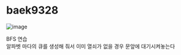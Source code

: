 # baek9328   
   
![image](https://user-images.githubusercontent.com/48464681/117301019-264fa700-aeb5-11eb-90cd-762299e32081.png)
   
     
BFS 연습   
알파벳 마다의 큐를 생성해 줘서 이미 열쇠가 없을 경우 문앞에 대기시켜놓는다   
